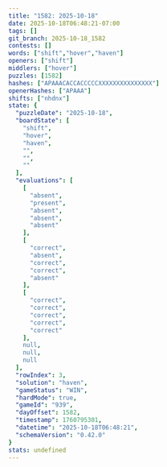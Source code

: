 ```yaml
---
title: "1582: 2025-10-18"
date: 2025-10-18T06:48:21-07:00
tags: []
git_branch: 2025-10-18_1582
contests: []
words: ["shift","hover","haven"]
openers: ["shift"]
middlers: ["hover"]
puzzles: [1582]
hashes: ["APAAACACCACCCCCXXXXXXXXXXXXXXX"]
openerHashes: ["APAAA"]
shifts: ["nhdnx"]
state: {
  "puzzleDate": "2025-10-18",
  "boardState": [
    "shift",
    "hover",
    "haven",
    "",
    "",
    ""
  ],
  "evaluations": [
    [
      "absent",
      "present",
      "absent",
      "absent",
      "absent"
    ],
    [
      "correct",
      "absent",
      "correct",
      "correct",
      "absent"
    ],
    [
      "correct",
      "correct",
      "correct",
      "correct",
      "correct"
    ],
    null,
    null,
    null
  ],
  "rowIndex": 3,
  "solution": "haven",
  "gameStatus": "WIN",
  "hardMode": true,
  "gameId": "939",
  "dayOffset": 1582,
  "timestamp": 1760795301,
  "datetime": "2025-10-18T06:48:21",
  "schemaVersion": "0.42.0"
}
stats: undefined
---
```

<!-- more -->
